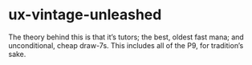 # ux-vintage-unleashed

The theory behind this is that it’s tutors; the best, oldest fast mana; and unconditional, cheap draw-7s. This includes all of the P9, for tradition’s sake.
